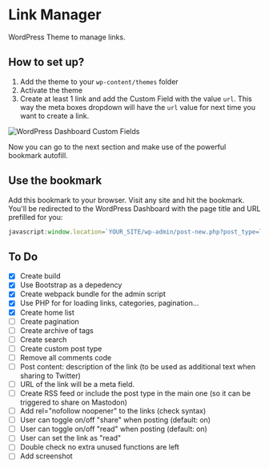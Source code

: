 # Link Manager

WordPress Theme to manage links.

## How to set up?

1. Add the theme to your `wp-content/themes` folder
2. Activate the theme
3. Create at least 1 link and add the Custom Field with the value `url`. This way the meta boxes dropdown will have the `url` value for next time you want to create a link.

![WordPress Dashboard Custom Fields](https://cldup.com/G3NQCsUPd5.png)

Now you can go to the next section and make use of the powerful bookmark autofill.

## Use the bookmark

Add this bookmark to your browser. Visit any site and hit the bookmark. You'll be redirected to the WordPress Dashboard with the page title and URL prefilled for you:

```javascript
javascript:window.location=`YOUR_SITE/wp-admin/post-new.php?post_type=link&title=${encodeURIComponent(document.title)}&url=${encodeURIComponent(window.location.href)}`
```

## To Do

- [x] Create build
- [x] Use Bootstrap as a depedency
- [x] Create webpack bundle for the admin script
- [x] Use PHP for for loading links, categories, pagination...
- [x] Create home list
- [ ] Create pagination
- [ ] Create archive of tags
- [ ] Create search
- [ ] Create custom post type
- [ ] Remove all comments code
- [ ] Post content: description of the link (to be used as additional text when sharing to Twitter)
- [ ] URL of the link will be a meta field.
- [ ] Create RSS feed or include the post type in the main one (so it can be triggered to share on Mastodon)
- [ ] Add rel="nofollow noopener" to the links (check syntax)
- [ ] User can toggle on/off "share" when posting (default: on)
- [ ] User can toggle on/off "read" when posting (default: on)
- [ ] User can set the link as "read"
- [ ] Double check no extra unused functions are left
- [ ] Add screenshot
